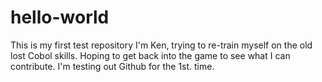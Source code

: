 # hello-world
This is my first test repository
I'm Ken, trying to re-train myself on the old lost Cobol skills.
Hoping to get back into the game to see what I can contribute.
I'm testing out Github for the 1st. time.
